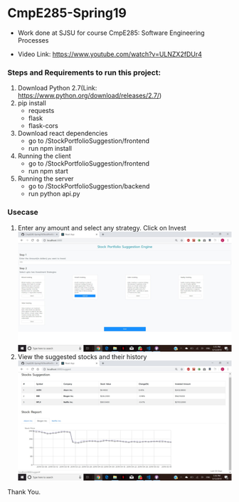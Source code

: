 # CmpE285-Spring19
- Work done at SJSU for course CmpE285: Software Engineering Processes

- Video Link: https://www.youtube.com/watch?v=ULNZX2fDUr4

### Steps and Requirements to run this project:
1. Download Python 2.7(Link: https://www.python.org/download/releases/2.7/)
2. pip install
    - requests
    - flask
    - flask-cors
3. Download react dependencies
    - go to /StockPortfolioSuggestion/frontend
    - run npm install
4. Running the client
    - go to /StockPortfolioSuggestion/frontend
    - run npm start
5. Running the server
    - go to /StockPortfolioSuggestion/backend
    - run python api.py

### Usecase
1. Enter any amount and select any strategy. Click on Invest
![](./Usecase/AmountAndStrategy.jpg)
2. View the suggested stocks and their history
![](./Usecase/Suggestion.jpg)

Thank You.
